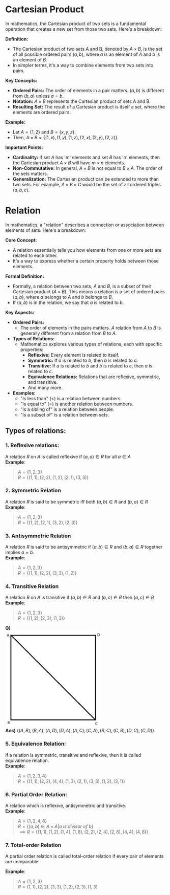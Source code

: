 # Cartesian Product
In mathematics, the Cartesian product of two sets is a fundamental operation that creates a new set from those two sets. Here's a breakdown:

**Definition:**

* The Cartesian product of two sets A and B, denoted by $A × B$, is the set of all possible ordered pairs $(a, b)$, where $a$ is an element of $A$ and $b$ is an element of $B$.
* In simpler terms, it's a way to combine elements from two sets into pairs.

**Key Concepts:**

* **Ordered Pairs:** The order of elements in a pair matters. $(a, b)$ is different from $(b, a)$ unless $a = b$.
* **Notation:** $A × B$ represents the Cartesian product of sets A and B.
* **Resulting Set:** The result of a Cartesian product is itself a set, where the elements are ordered pairs.

**Example:**

* Let $A = \{1, 2\}$ and $B = \{x, y, z\}$.
* Then, $A × B = \{(1, x), (1, y), (1, z), (2, x), (2, y), (2, z)\}$.

**Important Points:**

* **Cardinality:** If set $A$ has 'm' elements and set $B$ has 'n' elements, then the Cartesian product $A × B$ will have $m × n$ elements.
* **Non-Commutative:** In general, $A × B$ is not equal to $B × A$. The order of the sets matters.
* **Generalization:** The Cartesian product can be extended to more than two sets. For example, $A × B × C$ would be the set of all ordered triples $(a, b, c)$.

# Relation
In mathematics, a "relation" describes a connection or association between elements of sets. Here's a breakdown:

**Core Concept:**

* A relation essentially tells you how elements from one or more sets are related to each other.
* It's a way to express whether a certain property holds between those elements.

**Formal Definition:**

* Formally, a relation between two sets, $A$ and $B$, is a subset of their Cartesian product $(A × B)$. This means a relation is a set of ordered pairs $(a, b)$, where $a$ belongs to $A$ and $b$ belongs to $B$.
* If $(a, b)$ is in the relation, we say that $a$ is related to $b$.

**Key Aspects:**

* **Ordered Pairs:**
    * The order of elements in the pairs matters. $A$ relation from $A$ to $B$ is generally different from a relation from $B$ to $A$.
* **Types of Relations:**
    * Mathematics explores various types of relations, each with specific properties:
        * **Reflexive:** Every element is related to itself.
        * **Symmetric:** If $a$ is related to $b$, then $b$ is related to $a$.
        * **Transitive:** If $a$ is related to $b$ and $b$ is related to $c$, then $a$ is related to $c$.
        * **Equivalence Relations:** Relations that are reflexive, symmetric, and transitive.
        * And many more.
* **Examples:**
    * "Is less than" ($<$) is a relation between numbers.
    * "Is equal to" ($=$) is another relation between numbers.
    * "Is a sibling of" is a relation between people.
    * "Is a subset of" is a relation between sets.
## Types of relations:
### 1. Reflexive relations:
A relation $R$ on $A$ is called reflexive if $(a, a) \in R$ for all $a \in A$ <br>
__Example__:<br> 
> $A = \{1, 2, 3\}$<br>
> $R = \{(1, 1), (2, 2), (1, 2),(2, 1),(3, 3)\}$
### 2. Symmetric Relation
A relation $R$ is said to be symmetric iff both $(a, b) \in R$ and $(b, a) \in R$ 
__Example__: <br>
> $A = \{1, 2, 3\}$<br>
> $R = \{(1, 2), (2, 1), (3, 2), (2, 3)\}$
### 3. Antisymmetric Relation
A relation $R$ is said to be antisymmetric if $(a,b) \in R$ and $(b, a) \in R$ together implies $a = b$.<br>
__Example__:
> $A = \{1, 2, 3\}$<br>
> $R = \{(1, 1), (2, 2), (3, 3), (1, 2)\}$
### 4. Transitive Relation
A relation $R$ on $A$ is transitive if $(a, b) \in R$ and $(b, c) \in R$
then $(a, c) \in R$<br>
__Example__:<br>
> $A = \{1, 2, 3\}$<br>
> $R = \{(1, 2), (2, 3), (1, 3)\}$

__Q)__ <br>
<img src="RelationQ1.png" width=300 height=300><br>
__Ans)__ $\{(A,B), (B, A), (A, D), (D, A), (A, C), (C, A), (B, C), (C, B), (D, C), (C, D)\}$

### 5. Equivalence Relation:
If a relation is symmetric, transitive and reflexive, then it is called equivalence relation.<br>
__Example__:<br>
> $A = \{1, 2, 3, 4\}$<br>
> $R = \{(1, 1), (2, 2), (4, 4), (1, 3), (2, 1), (3, 3), (1, 2), (3, 1)\}$

### 6. Partial Order Relation:
A relation which is reflexive, antisymmetric and transitive.<br>
__Example__:<br>
> $A = \{1, 2, 4, 8\}$<br>
> $R = \{(a, b) \in A \times A | a ~ is ~ divisor ~ of ~ b\}$<br>
> $\implies R = \{(1, 1), (1, 2), (1, 4), (1, 8), (2, 2), (2, 4), (2, 8), (4, 4), (4, 8)\}$

### 7. Total-order Relation
A partial order relation is called total-order relation if every pair of elements are comparable.<br>

__Example__:<br>
> $A = \{1, 2, 3\}$<br>
> $R = {(1, 1), (2, 2), (3, 3), (1, 2), (2, 3), (1, 3)}$